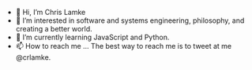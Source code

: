 - 👋 Hi, I’m Chris Lamke
- 👀 I’m interested in software and systems engineering, philosophy, and creating a better world. 
- 🌱 I’m currently learning JavaScript and Python.
- 📫 How to reach me ... The best way to reach me is to tweet at me @crlamke. 

<!---
crlamke/crlamke is a ✨ special ✨ repository because its `README.md` (this file) appears on your GitHub profile.
You can click the Preview link to take a look at your changes.
--->
